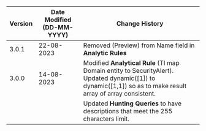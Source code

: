 | **Version** | **Date Modified (DD-MM-YYYY)** | **Change History**                          |
|-------------|--------------------------------|---------------------------------------------|
| 3.0.1       | 22-08-2023                     | Removed (Preview) from Name field in **Analytic Rules** |
| 3.0.0       | 14-08-2023                     | Modified **Analytical Rule** (TI map Domain entity to SecurityAlert). Updated dynamic([1]) to dynamic([1,1]) so as to make result array of array consistent.   |
|             |                                | Updated **Hunting Queries** to have descriptions that meet the 255 characters limit.      |
